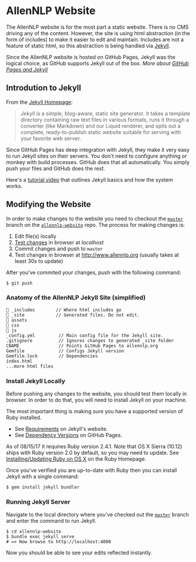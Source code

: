 # AllenNLP Website

The AllenNLP website is for the most part a static website. There is no CMS driving any of the content. However, the site is using html abstraction (in the form of includes) to make it easier to edit and maintain. Includes are not a feature of static html, so this abstraction is being handled via [Jekyll](https://jekyllrb.com/).

Since the AllenNLP website is hosted on GitHub Pages, Jekyll was the logical choice, as GitHub supports Jekyll out of the box. *More about [GitHub Pages and Jekyll](https://help.github.com/articles/about-github-pages-and-jekyll/)*

## Introdution to Jekyll

From the [Jekyll Homepage](https://jekyllrb.com/):

> Jekyll is a simple, blog-aware, static site generator. It takes a template directory containing raw text files in various formats, runs it through a converter (like Markdown) and our Liquid renderer, and spits out a complete, ready-to-publish static website suitable for serving with your favorite web server.

Since GitHub Pages has deep integration with Jekyll, they make it very easy to run Jekyll sites on their servers. You don't need to configure anything or monkey with build processes. GitHub does that all automatically. You simply push your files and GitHub does the rest.

Here's a [tutorial video](https://www.youtube.com/watch?v=iWowJBRMtpc) that outlines Jekyll basics and how the system works.

## Modifying the Website

In order to make changes to the website you need to checkout the [`master`](https://github.com/allenai/allennlp-website/tree/master) branch on the [`allennlp-website`](https://github.com/allenai/allennlp-website) repo. The process for making changes is:

1. Edit file(s) locally
2. [Test changes](#install-jekyll-locally) in browser at *localhost*
3. Commit changes and push to `master`
4. Test changes in browser at http://www.allennlp.org (usually takes at least 30s to update)

After you've commited your changes, push with the following command:

````shell
$ git push
````

### Anatomy of the AllenNLP Jekyll Site (simplified)

```
📂 _includes        // Where html includes go
📂 _site            // Generated files. Do not edit.
📂 assets
📂 css
📂 js
_config.yml         // Main config file for the Jekyll site.
.gitignore          // Ignores changes to generated _site folder
CNAME               // Points GitHub Pages to allennlp.org
Gemfile             // Configs Jekyll version
Gemfile.lock        // Dependencies
index.html
...more html files
```

### Install Jekyll Locally

Before pushing any changes to the website, you should test them locally in browser. In order to do that, you will need to install Jekyll on your machine.

The most important thing is making sure you have a supported version of Ruby installed.

- See [Requirements](https://jekyllrb.com/docs/installation/#requirements) on Jekyll's website.
- See [Dependency Versions](https://pages.github.com/versions/) on GitHub Pages.

As of 08/15/17 it requires Ruby version 2.4.1. Note that OS X Sierra (10.12) ships with Ruby version 2.0 by default, so you may need to update. See [Installing/Updating Ruby on OS X](https://www.ruby-lang.org/en/documentation/installation/#homebrew) on the Ruby Homepage.

Once you've verified you are up-to-date with Ruby then you can install Jekyll with a single command:

````shell
$ gem install jekyll bundler
````


### Running Jekyll Server

Navigate to the local directory where you've checked out the [`master`](https://github.com/allenai/allennlp-website/tree/master) branch and enter the command to run Jekyll.

````shell
$ cd allennlp-website
$ bundle exec jekyll serve
# => Now browse to http://localhost:4000
````

Now you should be able to see your edits reflected instantly.
